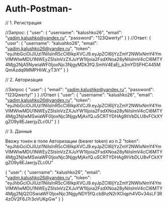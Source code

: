 # Auth-Postman-

// 1. Регистрация

//Запрос: { "user": { "username": "kalushko26", "email": "vadim.kalushko@yandex.ru", "password": "123Qwerty!" } }
//Ответ: 
{
    "user": {
        "username": "kalushko26",
        "email": "vadim.kalushko26@yandex.ru",
        "token": "eyJhbGciOiJIUzI1NiIsInR5cCI6IkpXVCJ9.eyJpZCI6IjYzZmY2NWIxNmY4YmVlMWIwMDU1NWEyZSIsInVzZXJuYW1lIjoia2FsdXNoa28yNiIsImV4cCI6MTY4Mjg2NjA5NywiaWF0IjoxNjc3NjgyMDk3fQ.SmhV4EaEj_a3mYDSFHC445MQmAzdq9MMPHIiW_yT3iY"
    }
}

// 2. Авторизация

//Запрос { "user": { "email": "vadim.kalushko@yandex.ru", "password": "123Qwerty!" } } 
//Ответ 
{
    "user": {
        "username": "kalushko26",
        "email": "vadim.kalushko26@yandex.ru",
        "token": "eyJhbGciOiJIUzI1NiIsInR5cCI6IkpXVCJ9.eyJpZCI6IjYzZmY2NWIxNmY4YmVlMWIwMDU1NWEyZSIsInVzZXJuYW1lIjoia2FsdXNoa28yNiIsImV4cCI6MTY4Mjg2NjIwMSwiaWF0IjoxNjc3NjgyMjAxfQ.uSCRTYDHAg9liVbDLU8vFCkXYgZO9y8EJaerjyZLc0U"
    }
}

// 3. Данные

Ввожу токен в поле Авторизации (bearer token) из п.2
"token": "eyJhbGciOiJIUzI1NiIsInR5cCI6IkpXVCJ9.eyJpZCI6IjYzZmY2NWIxNmY4YmVlMWIwMDU1NWEyZSIsInVzZXJuYW1lIjoia2FsdXNoa28yNiIsImV4cCI6MTY4Mjg2NjIwMSwiaWF0IjoxNjc3NjgyMjAxfQ.uSCRTYDHAg9liVbDLU8vFCkXYgZO9y8EJaerjyZLc0U"

{
    "user": {
        "username": "kalushko26",
        "email": "vadim.kalushko26@yandex.ru",
        "token": "eyJhbGciOiJIUzI1NiIsInR5cCI6IkpXVCJ9.eyJpZCI6IjYzZmY2NWIxNmY4YmVlMWIwMDU1NWEyZSIsInVzZXJuYW1lIjoia2FsdXNoa28yNiIsImV4cCI6MTY4Mjg2NjQ2OSwiaWF0IjoxNjc3NjgyNDY5fQ.cb8hzN2rXOiqph4VGv34sLF3R4zOV2F6J7r3oVUKpGw"
    }
}
